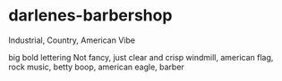 # darlenes-barbershop

Industrial, Country, American Vibe

big bold lettering
Not fancy, just clear and crisp
windmill, american flag, rock music, betty boop, american eagle, barber